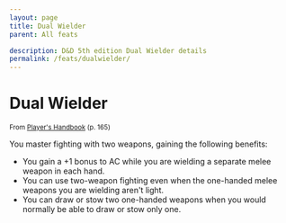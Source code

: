 ```yaml
---
layout: page
title: Dual Wielder
parent: All feats

description: D&D 5th edition Dual Wielder details
permalink: /feats/dualwielder/
---
```


# Dual Wielder

<small>From <a target="_blank" href="https://dnd.wizards.com/products/tabletop-games/rpg-products/rpg_playershandbook">Player's Handbook</a> (p. 165)</small>

You master fighting with two weapons, gaining the following benefits:
- You gain a +1 bonus to AC while you are wielding a separate melee weapon in each hand.
- You can use two-weapon fighting even when the one-handed melee weapons you are wielding aren't light.
- You can draw or stow two one-handed weapons when you would normally be able to draw or stow only one.